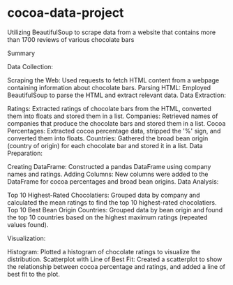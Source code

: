 # cocoa-data-project
Utilizing BeautifulSoup to scrape data from a website that contains more than 1700 reviews of various chocolate bars

Summary

Data Collection:

Scraping the Web: Used requests to fetch HTML content from a webpage containing information about chocolate bars.
Parsing HTML: Employed BeautifulSoup to parse the HTML and extract relevant data.
Data Extraction:

Ratings: Extracted ratings of chocolate bars from the HTML, converted them into floats and stored them in a list.
Companies: Retrieved names of companies that produce the chocolate bars and stored them in a list.
Cocoa Percentages: Extracted cocoa percentage data, stripped the '%' sign, and converted them into floats.
Countries: Gathered the broad bean origin (country of origin) for each chocolate bar and stored it in a list.
Data Preparation:

Creating DataFrame: Constructed a pandas DataFrame using company names and ratings.
Adding Columns: New columns were added to the DataFrame for cocoa percentages and broad bean origins.
Data Analysis:

Top 10 Highest-Rated Chocolatiers: Grouped data by company and calculated the mean ratings to find the top 10 highest-rated chocolatiers.
Top 10 Best Bean Origin Countries: Grouped data by bean origin and found the top 10 countries based on the highest maximum ratings (repeated values found). 

Visualization:

Histogram: Plotted a histogram of chocolate ratings to visualize the distribution.
Scatterplot with Line of Best Fit: Created a scatterplot to show the relationship between cocoa percentage and ratings, and added a line of best fit to the plot.
